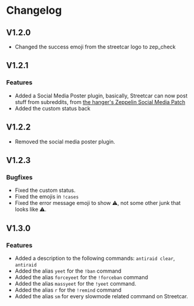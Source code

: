 # Changelog

## V1.2.0

- Changed the success emoji from the streetcar logo to zep_check

## V1.2.1

### Features

- Added a Social Media Poster plugin, basically, Streetcar can now post stuff from subreddits, from [the hanger's Zeppelin Social Media Patch](https://zeppelin.wiki/patch/social-media)
- Added the custom status back

## V1.2.2

- Removed the social media poster plugin.

## V1.2.3 

### Bugfixes

- Fixed the custom status.
- Fixed the emojis in `!cases`
- Fixed the error message emoji to show ⚠️, not some other junk that looks like ⚠️.

## V1.3.0

### Features

- Added a description to the following commands: `antiraid clear`, `antiraid`
- Added the alias `yeet` for the `!ban` command
- Added the alias `forceyeet` for the `!forceban` command
- Added the alias `massyeet` for the `!yeet` command.
- Added the alias `r` for the `!remind` command
- Added the alias `sm` for every slowmode related command on Streetcar.
